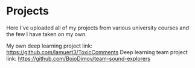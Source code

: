 # Projects

Here I've uploaded all of my projects from various university courses and the few I have taken on my own.

My own deep learning project link: https://github.com/lamuert3/ToxicComments
Deep learning team project link: https://github.com/BojoDimov/team-sound-explorers

